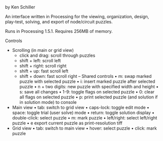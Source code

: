by Ken Schiller

An interface written in Processing for the viewing, organization, design, play-test, solving, and export of node/circuit puzzles.

Runs in Processing 1.5.1.
Requires 256MB of memory.

Controls
- Scrolling (in main or grid view)
  - click and drag:   scroll through puzzles
  - shift + left:     scroll left
  - shift + right:    scroll right
  - shift + up:       fast scroll left
  - shift + down:     fast scroll right
– Shared controls
  • m:                swap marked puzzle with selected puzzle
  • i:                insert marked puzzle after selected puzzle
  • n + two digits:   new puzzle with specified width and height
  • s:                save all changes
  • 1-9:              toggle flags on selected puzzle
  • 0:                clear all flags on selected puzzle
  • p:                print selected puzzle (and solution if in solution mode) to console
- Main view
  • tab:              switch to grid view
  • caps-lock:        toggle edit mode
  • space:            toggle trial (user solve) mode
  • return:           toggle solution display
  • double-click:     select puzzle
  • m:                mark puzzle
  • left/right:       select left/right puzzle
  • e                 export current puzzle as print-resolution tiff
- Grid view
  • tab:              switch to main view
  • hover:            select puzzle
  • click:            mark puzzle
